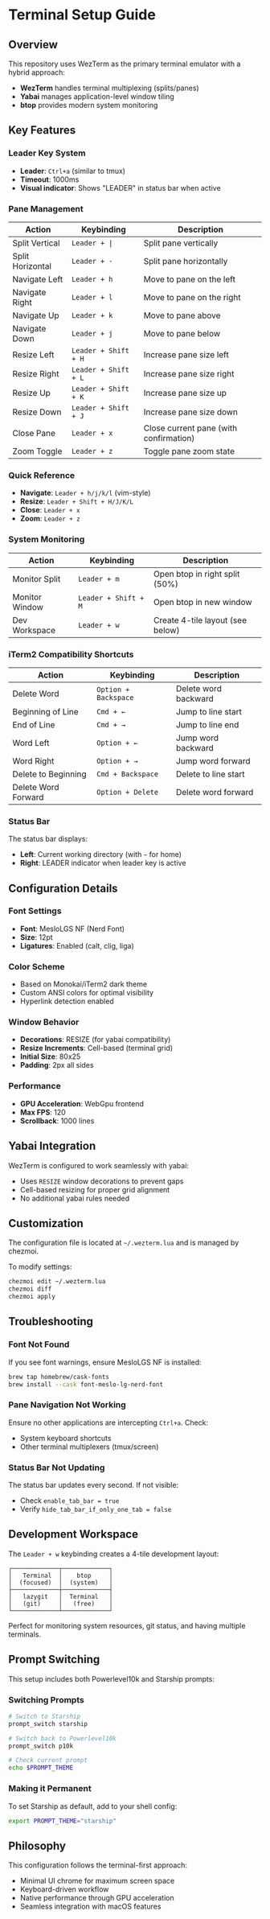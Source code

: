 # Terminal Setup Guide

## Overview

This repository uses WezTerm as the primary terminal emulator with a hybrid approach:
- **WezTerm** handles terminal multiplexing (splits/panes)
- **Yabai** manages application-level window tiling
- **btop** provides modern system monitoring

## Key Features

### Leader Key System
- **Leader**: `Ctrl+a` (similar to tmux)
- **Timeout**: 1000ms
- **Visual indicator**: Shows "LEADER" in status bar when active

### Pane Management

| Action | Keybinding | Description |
|--------|-----------|-------------|
| Split Vertical | `Leader + \|` | Split pane vertically |
| Split Horizontal | `Leader + -` | Split pane horizontally |
| Navigate Left | `Leader + h` | Move to pane on the left |
| Navigate Right | `Leader + l` | Move to pane on the right |
| Navigate Up | `Leader + k` | Move to pane above |
| Navigate Down | `Leader + j` | Move to pane below |
| Resize Left | `Leader + Shift + H` | Increase pane size left |
| Resize Right | `Leader + Shift + L` | Increase pane size right |
| Resize Up | `Leader + Shift + K` | Increase pane size up |
| Resize Down | `Leader + Shift + J` | Increase pane size down |
| Close Pane | `Leader + x` | Close current pane (with confirmation) |
| Zoom Toggle | `Leader + z` | Toggle pane zoom state |

### Quick Reference
- **Navigate**: `Leader + h/j/k/l` (vim-style)
- **Resize**: `Leader + Shift + H/J/K/L`
- **Close**: `Leader + x`
- **Zoom**: `Leader + z`

### System Monitoring

| Action | Keybinding | Description |
|--------|-----------|-------------|
| Monitor Split | `Leader + m` | Open btop in right split (50%) |
| Monitor Window | `Leader + Shift + M` | Open btop in new window |
| Dev Workspace | `Leader + w` | Create 4-tile layout (see below) |

### iTerm2 Compatibility Shortcuts

| Action | Keybinding | Description |
|--------|-----------|-------------|
| Delete Word | `Option + Backspace` | Delete word backward |
| Beginning of Line | `Cmd + ←` | Jump to line start |
| End of Line | `Cmd + →` | Jump to line end |
| Word Left | `Option + ←` | Jump word backward |
| Word Right | `Option + →` | Jump word forward |
| Delete to Beginning | `Cmd + Backspace` | Delete to line start |
| Delete Word Forward | `Option + Delete` | Delete word forward |

### Status Bar

The status bar displays:
- **Left**: Current working directory (with `~` for home)
- **Right**: LEADER indicator when leader key is active

## Configuration Details

### Font Settings
- **Font**: MesloLGS NF (Nerd Font)
- **Size**: 12pt
- **Ligatures**: Enabled (calt, clig, liga)

### Color Scheme
- Based on Monokai/iTerm2 dark theme
- Custom ANSI colors for optimal visibility
- Hyperlink detection enabled

### Window Behavior
- **Decorations**: RESIZE (for yabai compatibility)
- **Resize Increments**: Cell-based (terminal grid)
- **Initial Size**: 80x25
- **Padding**: 2px all sides

### Performance
- **GPU Acceleration**: WebGpu frontend
- **Max FPS**: 120
- **Scrollback**: 1000 lines

## Yabai Integration

WezTerm is configured to work seamlessly with yabai:
- Uses `RESIZE` window decorations to prevent gaps
- Cell-based resizing for proper grid alignment
- No additional yabai rules needed

## Customization

The configuration file is located at `~/.wezterm.lua` and is managed by chezmoi.

To modify settings:
```bash
chezmoi edit ~/.wezterm.lua
chezmoi diff
chezmoi apply
```

## Troubleshooting

### Font Not Found
If you see font warnings, ensure MesloLGS NF is installed:
```bash
brew tap homebrew/cask-fonts
brew install --cask font-meslo-lg-nerd-font
```

### Pane Navigation Not Working
Ensure no other applications are intercepting `Ctrl+a`. Check:
- System keyboard shortcuts
- Other terminal multiplexers (tmux/screen)

### Status Bar Not Updating
The status bar updates every second. If not visible:
- Check `enable_tab_bar = true`
- Verify `hide_tab_bar_if_only_one_tab = false`

## Development Workspace

The `Leader + w` keybinding creates a 4-tile development layout:

```
┌─────────────┬─────────────┐
│   Terminal  │    btop     │
│  (focused)  │  (system)   │
├─────────────┼─────────────┤
│   lazygit   │  Terminal   │
│   (git)     │   (free)    │
└─────────────┴─────────────┘
```

Perfect for monitoring system resources, git status, and having multiple terminals.

## Prompt Switching

This setup includes both Powerlevel10k and Starship prompts:

### Switching Prompts
```bash
# Switch to Starship
prompt_switch starship

# Switch back to Powerlevel10k
prompt_switch p10k

# Check current prompt
echo $PROMPT_THEME
```

### Making it Permanent
To set Starship as default, add to your shell config:
```bash
export PROMPT_THEME="starship"
```

## Philosophy

This configuration follows the terminal-first approach:
- Minimal UI chrome for maximum screen space
- Keyboard-driven workflow
- Native performance through GPU acceleration
- Seamless integration with macOS features